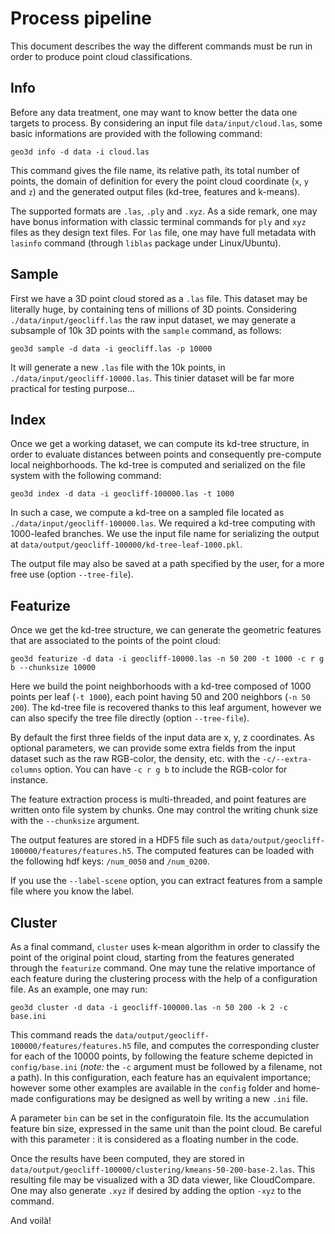 # Process pipeline

This document describes the way the different commands must be run in order to
produce point cloud classifications.

## Info

Before any data treatment, one may want to know better the data one targets to
process. By considering an input file `data/input/cloud.las`, some basic
informations are provided with the following command:

```
geo3d info -d data -i cloud.las
```

This command gives the file name, its relative path, its total number of
points, the domain of definition for every the point cloud coordinate (`x`, `y`
and `z`) and the generated output files (kd-tree, features and k-means).

The supported formats are `.las`, `.ply` and `.xyz`. As a side remark, one may
have bonus information with classic terminal commands for `ply` and `xyz` files
as they design text files. For `las` file, one may have full metadata with
`lasinfo` command (through `liblas` package under Linux/Ubuntu).

## Sample

First we have a 3D point cloud stored as a `.las` file. This dataset may be
literally huge, by containing tens of millions of 3D points. Considering
`./data/input/geocliff.las` the raw input dataset, we may generate a
subsample of 10k 3D points with the `sample` command, as follows:

```
geo3d sample -d data -i geocliff.las -p 10000
```

It will generate a new `.las` file with the 10k points, in
`./data/input/geocliff-10000.las`. This tinier dataset will be far more
practical for testing purpose...

## Index

Once we get a working dataset, we can compute its kd-tree structure, in order
to evaluate distances between points and consequently pre-compute local
neighborhoods. The kd-tree is computed and serialized on the file system with the following command:

```
geo3d index -d data -i geocliff-100000.las -t 1000
```

In such a case, we compute a kd-tree on a sampled file located as
`./data/input/geocliff-100000.las`. We required a kd-tree computing with
1000-leafed branches. We use the input file name for serializing the output at
`data/output/geocliff-100000/kd-tree-leaf-1000.pkl`.

The output file may also be saved at a path specified by the user, for a more
free use (option `--tree-file`).

## Featurize

Once we get the kd-tree structure, we can generate the geometric features that
are associated to the points of the point cloud:

```
geo3d featurize -d data -i geocliff-10000.las -n 50 200 -t 1000 -c r g b --chunksize 10000
```

Here we build the point neighborhoods with a kd-tree composed of 1000 points per leaf
(`-t 1000`), each point having 50 and 200 neighbors (`-n 50 200`). The kd-tree file
is recovered thanks to this leaf argument, however we can also specify the tree file
directly (option `--tree-file`).

By default the first three fields of the input data are x, y, z coordinates. As
optional parameters, we can provide some extra fields from the input dataset
such as the raw RGB-color, the density, etc. with the `-c/--extra-columns`
option. You can have `-c r g b` to include the RGB-color for instance.

The feature extraction process is multi-threaded, and point features are
written onto file system by chunks. One may control the writing chunk size with
the `--chunksize` argument.

The output features are stored in a HDF5 file such as
`data/output/geocliff-100000/features/features.h5`. The computed features can be
loaded with the following hdf keys: `/num_0050` and `/num_0200`.

If you use the `--label-scene` option, you can extract features from a sample file
where you know the label.

## Cluster

As a final command, `cluster` uses k-mean algorithm in order to classify the
point of the original point cloud, starting from the features generated through
the `featurize` command. One may tune the relative importance of each feature
during the clustering process with the help of a configuration file. As an
example, one may run:

```
geo3d cluster -d data -i geocliff-100000.las -n 50 200 -k 2 -c base.ini
```

This command reads the
`data/output/geocliff-100000/features/features.h5` file, and
computes the corresponding cluster for each of the 10000 points, by following
the feature scheme depicted in `config/base.ini` (*note:* the `-c` argument
must be followed by a filename, not a path). In this configuration, each
feature has an equivalent importance; however some other examples are available
in the `config` folder and home-made configurations may be designed as well by
writing a new `.ini` file.

A parameter `bin` can be set in the configuratoin file. Its the accumulation feature
bin size, expressed in the same unit than the point cloud. Be careful with this
parameter : it is considered as a floating number in the code.

Once the results have been computed, they are stored in
`data/output/geocliff-100000/clustering/kmeans-50-200-base-2.las`. This resulting file
may be visualized with a 3D data viewer, like CloudCompare. One may also generate
`.xyz` if desired by adding the option `-xyz` to the command.

And voilà!
